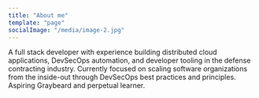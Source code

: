 ```yaml
---
title: "About me"
template: "page"
socialImage: "/media/image-2.jpg"
---
```


A full stack developer with experience building distributed cloud applications, DevSecOps automation, and developer tooling in the defense contracting industry. Currently focused on scaling software organizations from the inside-out through DevSecOps best practices and principles. Aspiring Graybeard and perpetual learner. 